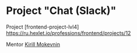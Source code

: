 # Project "Chat (Slack)"

Project [frontend-project-lvl4] https://ru.hexlet.io/professions/frontend/projects/12

Mentor [Kirill Mokevnin](https://ru.hexlet.io/u/mokevnin)